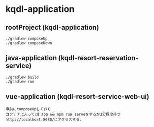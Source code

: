 # kqdl-application

## rootProject (kqdl-application)
```
./gradlew composeUp
./gradlew composeDown
```

## java-application (kqdl-resort-reservation-service)
```
./gradlew build
./gradlew run
```

## vue-application (kqdl-resort-service-web-ui)
```
事前にcomposeUpしておく
コンテナに入ってcd app && npm run serveをするか3分程度待つ
http://localhost:8080/にアクセスする。
```
